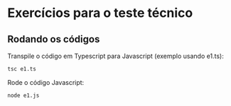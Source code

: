 # Exercícios para o teste técnico

## Rodando os códigos

Transpile o código em Typescript para Javascript (exemplo usando e1.ts):
  ```sh
  tsc e1.ts
  ```

Rode o código Javascript:
  ```sh
  node e1.js
  ```
